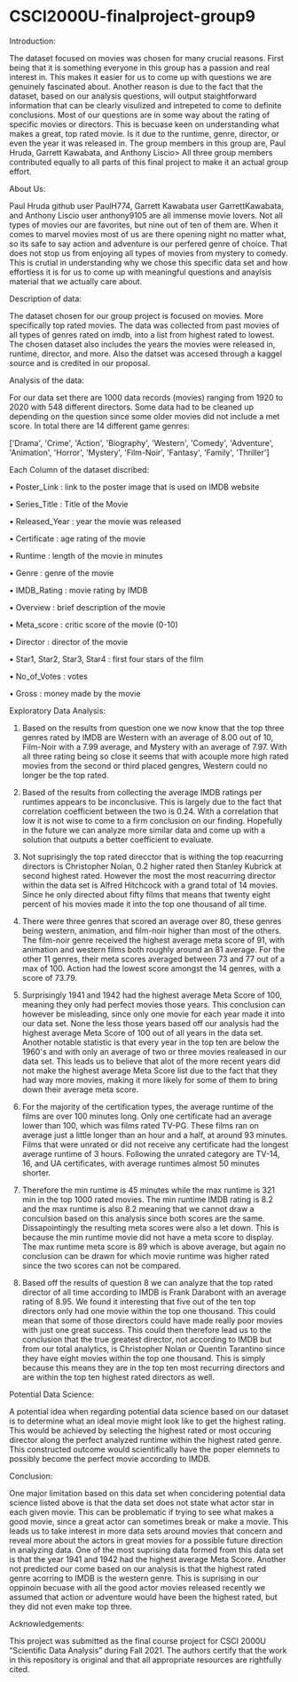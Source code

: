 # CSCI2000U-finalproject-group9


Introduction:

The dataset focused on movies was chosen for many crucial reasons. First being that it is something everyone in this group has a passion and real interest in. This makes it easier for us to come up with questions we are genuinely fascinated about. Another reason is due to the fact that the dataset, based on our analysis questions, will output staightforward information that can be clearly visulized and intrepeted to come to definite conclusions. Most of our questions are in some way about the rating of specific movies or directors. This is becuase keen on understanding what makes a great, top rated movie. Is it due to the runtime, genre, director, or even the year it was released in. The group members in this group are, Paul Hruda, Garrett Kawabata, and Anthony Liscio> All three group members contributed equally to all parts of this final project to make it an actual group effort. 

About Us: 

Paul Hruda github user PaulH774, Garrett Kawabata user GarrettKawabata, and Anthony Liscio user anthony9105 are all immense movie lovers. Not all types of movies our are favorites, but nine out of ten of them are. When it comes to marvel movies most of us are there opening night no matter what, so its safe to say action and adventure is our perfered genre of choice. That does not stop us from enjoying all types of movies from mystery to comedy. This is crutial in understanding why we chose this specific data set and how effortless it is for us to come up with meaningful questions and anaylsis material that we actually care about.   

Description of data: 

The dataset chosen for our group project is focused on movies. More specifically top rated movies. The data was collected from past movies of all types of genres rated on imdb, into a list from highest rated to lowest. The chosen dataset also includes the years the movies were released in, runtime, director, and more. Also the datset was accesed through a kaggel source and is credited in our proposal. 

Analysis of the data: 

For our data set there are 1000 data records (movies) ranging from 1920 to 2020 with 548 different directors. Some data had to be cleaned up depending on the question since some older movies did not include a met score. In total there are 14 different game genres:

['Drama', 'Crime', 'Action', 'Biography', 'Western', 'Comedy', 'Adventure',
'Animation', 'Horror', 'Mystery', 'Film-Noir', 'Fantasy', 'Family', 'Thriller']

Each Column of the dataset discribed:

• Poster_Link : link to the poster image that is used on IMDB website

• Series_Title : Title of the Movie

• Released_Year : year the movie was released

• Certificate : age rating of the movie

• Runtime : length of the movie in minutes

• Genre : genre of the movie

• IMDB_Rating : movie rating by IMDB

• Overview : brief description of the movie

• Meta_score : critic score of the movie (0-10)

• Director : director of the movie

• Star1, Star2, Star3, Star4 : first four stars of the film

• No_of_Votes : votes

• Gross : money made by the movie

Exploratory Data Analysis: 

1. Based on the results from question one we now know that the top three genres rated by IMDB are Western with an average of 8.00 out of 10, Film-Noir with a 7.99 average, and Mystery with an average of 7.97. With all three rating being so close it seems that with acouple more high rated movies from the second or third placed gengres, Western could no longer be the top rated. 

2. Based of the results from collecting the average IMDB ratings per runtimes appears to be inconclusive. This is largely due to the fact that correlation coefficient between the two is 0.24. With a correlation that low it is not wise to come to a firm conclusion on our finding. Hopefully in the future we can analyze more similar data and come up with a solution that outputs a better coefficient to evaluate.  

3. Not suprisingly the top rated direcctor that is withing the top reacurring directors is Christopher Nolan, 0.2 higher rated then Stanley Kubrick at second highest rated. However the most the most reacurring director within the data set is Alfred Hitchcock	with a grand total of 14 movies. Since he only directed about fifty films that means that twenty eight percent of his movies made it into the top one thousand of all time.  

4. There were three genres that scored an average over 80, these genres being western, animation, and film-noir higher than most of the others. The film-noir genre received the highest average meta score of 91, with animation and western films both roughly around an 81 average. For the other 11 genres, their meta scores averaged between 73 and 77 out of a max of 100. Action had the lowest score amongst the 14 genres, with a score of 73.79.

5. Surprisingly 1941 and 1942 had the highest average Meta Score of 100, meaning they only had perfect movies those years. This conclusion can however be misleading, since only one movie for each year made it into our data set. None the less those years based off our analysis had the highest average Meta Score of 100 out of all years in the data set. Another notable statistic is that every year in the top ten are below the 1960's and with only an average of two or three movies realeased in our data set. This leads us to believe that alot of the more recent years did not make the highest average Meta Score list due to the fact that they had way more movies, making it more likely for some of them to bring down their average meta score.

6. For the majority of the certification types, the average runtime of the films are over 100 minutes long. Only one certificate had an average lower than 100, which was films rated TV-PG. These films ran on average just a little longer than an hour and a half, at around 93 minutes. Films that were unrated or did not receive any certificate had the longest average runtime of 3 hours. Following the unrated category are TV-14, 16, and UA certificates, with average runtimes almost 50 minutes shorter.

7.  Therefore the min runtime is 45 minutes while the max runtime is 321 min in the top 1000 rated movies. The min runtime IMDB rating is 8.2 and the max runtime is also 8.2 meaning that we cannot draw a conculsion based on this analysis since both scores are the same. Dissapointingly the resulting meta scores were also a let down. This is because the min runtime movie did not have a meta score to display. The max runtime meta score is 89 which is above average, but again no conclusion can be drawn for which movie runtime was higher rated since the two scores can not be compared.

8. Based off the results of question 8 we can analyze that the top rated director of all time according to IMDB is Frank Darabont with an average rating of 8.95. We found it interesting that five out of the ten top directors only had one movie within the top one thousand. This could mean that some of those directors could have made really poor movies with just one great success. This could then therefore lead us to the conclusion that the true greatest director, not according to IMDB but from our total analytics, is Christopher Nolan or Quentin Tarantino since they have eight movies within the top one thousand. This is simply because this means they are in the top ten most recurring directors and are within the top ten highest rated directors as well.   


Potential Data Science:

A potential idea when regarding potential data science based on our dataset is to determine what an ideal movie might look like to get the highest rating. This would be achieved by selecting the highest rated or most occuring director along the perfect analyzed runtime within the highest rated genre. This constructed outcome would scientifically have the poper elemnets to possibly become the perfect movie according to IMDB.    

Conclusion:

One major limitation based on this data set when concidering potential data science listed above is that the data set does not state what actor star in each given movie. This can be problematic if trying to see what makes a good movie, since a great actor can sometimes break or make a movie. This leads us to take interest in more data sets around movies that concern and reveal more about the actors in great movies for a possible future direction in analyzing data. One of the most suprising data formed from this data set is that the year 1941 and 1942 had the highest average Meta Score. Another not predicted our come based on our analysis is that the highest rated genre acorring to IMDB is the western genre. This is suprising in our oppinoin becuase with all the good actor movies released recently we assumed that action or adventure would have been the highest rated, but they did not even make top three.  

Acknowledgements:

This project was submitted as the final course project for CSCI 2000U “Scientific Data Analysis” during Fall 2021. The authors certify that the work in this repository is original and that all appropriate resources are rightfully cited.
